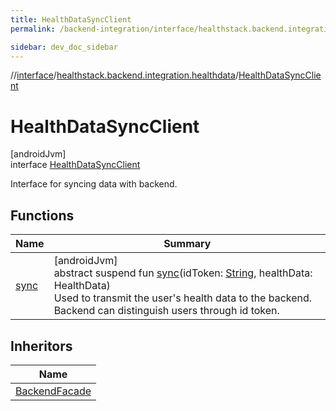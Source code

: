 ```yaml
---
title: HealthDataSyncClient
permalink: /backend-integration/interface/healthstack.backend.integration.healthdata/-health-data-sync-client/index.html

sidebar: dev_doc_sidebar
---
```

//[interface](../../../index.html)/[healthstack.backend.integration.healthdata](../index.html)/[HealthDataSyncClient](index.html)



# HealthDataSyncClient



[androidJvm]\
interface [HealthDataSyncClient](index.html)

Interface for syncing data with backend.



## Functions


| Name | Summary |
|---|---|
| [sync](sync.html) | [androidJvm]<br>abstract suspend fun [sync](sync.html)(idToken: [String](https://kotlinlang.org/api/latest/jvm/stdlib/kotlin/-string/index.html), healthData: HealthData)<br>Used to transmit the user's health data to the backend. Backend can distinguish users through id token. |


## Inheritors


| Name |
|---|
| [BackendFacade](../../healthstack.backend.integration/-backend-facade/index.html) |

